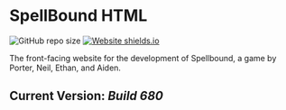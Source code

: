 # SpellBound HTML
![GitHub repo size](https://img.shields.io/github/repo-size/spellbound-game/spellbound-html)
[![Website shields.io](https://img.shields.io/website-up-down-green-red/http/shields.io.svg)](https://spellbound-game.github.io/spellbound-html/)

The front-facing website for the development of Spellbound, a game by Porter, Neil, Ethan, and Aiden.

## Current Version: *Build 680*
